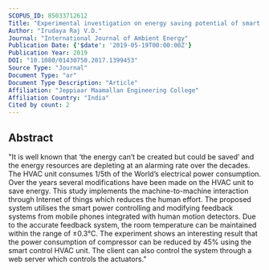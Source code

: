 ```yaml
---
SCOPUS_ID: 85033712612
Title: "Experimental investigation on energy saving potential of smart HVAC unit"
Author: "Irudaya Raj V.D."
Journal: "International Journal of Ambient Energy"
Publication Date: {'$date': '2019-05-19T00:00:00Z'}
Publication Year: 2019
DOI: "10.1080/01430750.2017.1399453"
Source Type: "Journal"
Document Type: "ar"
Document Type Description: "Article"
Affiliation: "Jeppiaar Maamallan Engineering College"
Affiliation Country: "India"
Cited by count: 2
---
```


## Abstract
"It is well known that ‘the energy can’t be created but could be saved’ and the energy resources are depleting at an alarming rate over the decades. The HVAC unit consumes 1/5th of the World’s electrical power consumption. Over the years several modifications have been made on the HVAC unit to save energy. This study implements the machine-to-machine interaction through Internet of things which reduces the human effort. The proposed system utilises the smart power controlling and modifying feedback systems from mobile phones integrated with human motion detectors. Due to the accurate feedback system, the room temperature can be maintained within the range of ±0.3°C. The experiment shows an interesting result that the power consumption of compressor can be reduced by 45% using the smart control HVAC unit. The client can also control the system through a web server which controls the actuators."
